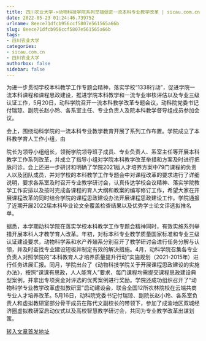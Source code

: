 ```yaml
---
title: 四川农业大学->动物科技学院系列举措促进一流本科专业教学改革 | sicau.com.cn
date: 2022-05-23 01:24:46.739752
urlname: 8eece71dfcb956ccf5807e561565a66b
slug: 8eece71dfcb956ccf5807e561565a66b
tags: 
- 四川农业大学
categories:
- sicau.com.cn
- 四川农业大学
authorbox: false
sidebar: false
---
```

为进一步贯彻学校本科教学工作专题会精神，落实学校“1338行动”，促进学院一流本科课程和课程思政建设，推进学院本科教学和一流专业审核评估以及专业三级认证工作，5月20日，动科学院召开一流本科教学改革专题会议，动科院党委书记付瑞琼、副院长赵小玲、各系室主任、专业负责人及院本科教学督导组成员参加会议。  

会上，围绕动科学院的一流本科专业教学教育开展了系列工作布置。学院成立了本科教学育人工作小组，由
<!--more-->
院长为领导小组组长，领衔学院领导班子成员、专业负责人、系室主任等开展本科教学工作系列改革，并成立了指导小组对学院本科教学改革举措和方案及时进行把脉问诊。会上还进一步研讨和明确了学院2021版人才培养方案中79门课程的负责人以及团队成员，并对学校的本科教学工作专题会中对课程改革的要求进行了详细说明，要求各系室及时召开专业教学研讨会，认真传达学校会议精神、落实学院教学工作安排以及按时完成各课程的育人大纲和教案的编写修订工作，希望大家在开展课程改革的同时结合学院的课程思政建设办法开展课程思政建设工作。学院通报了近期开展2022届本科毕业论文全覆盖检查结果以及优秀学士论文评选拟推名单。

据悉，本学期动科学院在落实学校本科教学工作专题会精神同时，有效实施系列举措开展本科人才教学育人改革。年初，对标本科专业教学质量国家标准和专业三级认证建设要求，动物科学系和水产养殖系分别召开了教学研讨会进行任务分解与认领，并及时查找专业建设短板并制定有效的解决措施。4月，动科学院召集各专业负责人对照学院的“本科教育人才培养质量提升行动”实施规划（2021-2015年）进行任务进展汇报。同月，学院出台了《动物科技学院关于开展课程思政建设的实施办法》，按照“课课有思政，人人能育人”要求，每门课程均需提交课程思政建设典型案例，并拿出专项资金对评选的优秀案例进行奖励。学院还成功组织召开了“动物科学专业教学改革虚拟教研室”启动建设会，联合全国12所农林院校在云端共商专业人才培养改革。5月16日，动科院党委书记付瑞琼、副院长赵小玲、各系室负责人和虚拟教研室部分骨干成员在陈代文副校长的带领下，参加了成渝地区双城经济圈虚拟教研室启动仪式以及高校智慧教学研讨会，共同为专业教学改革出谋划策。



[转入文章首发地址](https://news.sicau.edu.cn/info/1078/67888.htm)